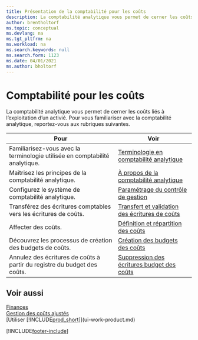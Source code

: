 ```yaml
---
title: Présentation de la comptabilité pour les coûts
description: La comptabilité analytique vous permet de cerner les coûts liés à l’exploitation d’un activié. Cet article fournit des liens vers d’autres articles contenant plus d’informations.
author: brentholtorf
ms.topic: conceptual
ms.devlang: na
ms.tgt_pltfrm: na
ms.workload: na
ms.search.keywords: null
ms.search.form: 1123
ms.date: 04/01/2021
ms.author: bholtorf
---
```

# <a name="accounting-for-costs"></a>Comptabilité pour les coûts
La comptabilité analytique vous permet de cerner les coûts liés à l’exploitation d’un activié. Pour vous familiariser avec la comptabilité analytique, reportez-vous aux rubriques suivantes.  

|Pour|Voir|  
|--------|---------|  
|Familiarisez-vous avec la terminologie utilisée en comptabilité analytique.|[Terminologie en comptabilité analytique](finance-terminology-in-cost-accounting.md)|  
|Maîtrisez les principes de la comptabilité analytique.|[À propos de la comptabilité analytique](finance-about-cost-accounting.md)|  
|Configurez le système de comptabilité analytique.|[Paramétrage du contrôle de gestion](finance-set-up-cost-accounting.md)|  
|Transférez des écritures comptables vers les écritures de coûts.|[Transfert et validation des écritures de coûts](finance-transfer-and-post-cost-entries.md)|  
|Affecter des coûts.|[Définition et répartition des coûts](finance-define-and-allocate-costs.md)|  
|Découvrez les processus de création des budgets de coûts.|[Création des budgets des coûts](finance-create-cost-budgets.md)|
|Annulez des écritures de coûts à partir du registre du budget des coûts.|[Suppression des écritures budget des coûts](finance-how-to-delete-cost-budget-entries.md)|

## <a name="see-also"></a>Voir aussi
[Finances](finance.md)  
[Gestion des coûts ajustés](finance-manage-inventory-costs.md)  
[Utiliser [!INCLUDE[prod_short](includes/prod_short.md)]](ui-work-product.md)


[!INCLUDE[footer-include](includes/footer-banner.md)]
